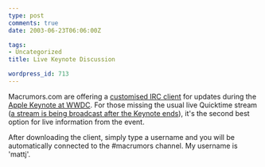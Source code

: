 ```yaml
---
type: post
comments: true
date: 2003-06-23T06:06:00Z

tags:
- Uncategorized
title: Live Keynote Discussion

wordpress_id: 713
---
```


Macrumors.com are offering a [customised IRC client](http://forums.macrumors.com/showthread.php?threadid=28954) for updates during the [Apple Keynote at WWDC](http://developer.apple.com/wwdc/). For those missing the usual live Quicktime stream ([a stream is being broadcast after the Keynote ends](http://stream.apple.akadns.net/)), it's the second best option for live information from the event.



	

After downloading the client, simply type a username and you will be automatically connected to the #macrumors channel. My username is 'mattj'. 
